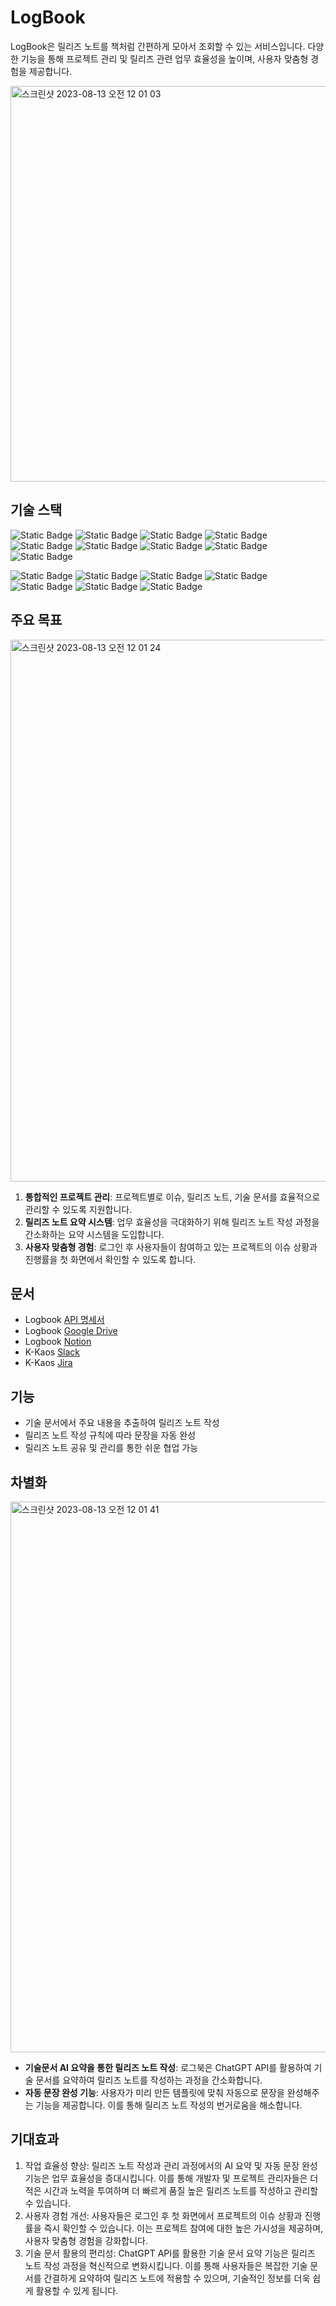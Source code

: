 # LogBook
LogBook은 릴리즈 노트를 책처럼 간편하게 모아서 조회할 수 있는 서비스입니다. 
다양한 기능을 통해 프로젝트 관리 및 릴리즈 관련 업무 효율성을 높이며, 사용자 맞춤형 경험을 제공합니다.

<img width="633" alt="스크린샷 2023-08-13 오전 12 01 03" src="https://github.com/LogBook-Kkaos/.github/assets/70849467/997b69a6-23b5-4a0e-a525-7da9a7b7ec0d">

## 기술 스택
![Static Badge](https://img.shields.io/badge/VSCode-blue?logo=visualstudiocode&logoColor=%230098FF&link=https%3A%2F%2Fcode.visualstudio.com%2F) ![Static Badge](https://img.shields.io/badge/MUI-%23007FFF?logo=MUI&logoColor=white&link=https%3A%2F%2Fmui.com%2F)
![Static Badge](https://img.shields.io/badge/React-%2361DAFB?logo=react&logoColor=black&link=https%3A%2F%2Freactjs.org%2Fdocs%2Fstatic-type-checking.html)
![Static Badge](https://img.shields.io/badge/Typescript-%233178C6?logo=typescript&logoColor=white&link=https%3A%2F%2Freactjs.org%2Fdocs%2Fstatic-type-checking.html) ![Static Badge](https://img.shields.io/badge/Next.js-%23000000?logo=nextdotjs&logoColor=white&link=https%3A%2F%2Fnextjs.org%2F)
![Static Badge](https://img.shields.io/badge/Recoil-%233578E5?logo=recoil&logoColor=white&link=https%3A%2F%2Frecoiljs.org%2F)
![Static Badge](https://img.shields.io/badge/Axios-%235A29E4?logo=axios&logoColor=white&link=https%3A%2F%2Faxios-http.com%2F)
![Static Badge](https://img.shields.io/badge/PNPM-%23F69220?logo=pnpm&logoColor=white&link=https%3A%2F%2Fpnpm.io%2F)
![Static Badge](https://img.shields.io/badge/cypress-%2317202C?logo=cypress&logoColor=white&link=https%3A%2F%2Fwww.cypress.io%2F)

![Static Badge](https://img.shields.io/badge/IntelliJ-%23000000?logo=intellijidea&logoColor=white&link=https%3A%2F%2Fwww.jetbrains.com%2Fidea%2Fdocumentation%2F)
![Static Badge](https://img.shields.io/badge/OpenJDK_11-%23FFFFFF?logo=openjdk&logoColor=black&link=https%3A%2F%2Fopenjdk.org%2Fprojects%2Fjdk%2F11%2F)
![Static Badge](https://img.shields.io/badge/Spring_Boot-%236DB33F?logo=springboot&logoColor=white&link=https%3A%2F%2Fdocs.spring.io%2Fspring-boot%2Fdocs%2F2.x%2Freference%2Fhtml%2F)
![Static Badge](https://img.shields.io/badge/Spring_Security-%236DB33F?logo=springsecurity&logoColor=white&link=https%3A%2F%2Fdocs.spring.io%2Fspring-security%2Fsite%2Fdocs%2Fcurrent%2Freference%2Fhtml5%2F)
![Static Badge](https://img.shields.io/badge/JPA-%236DB33F?link=https%3A%2F%2Fdocs.spring.io%2Fspring-data%2Fjpa%2Fdocs%2Fcurrent%2Freference%2Fhtml%2F)
![Static Badge](https://img.shields.io/badge/JUnit5-%2325A162?logo=junit5&logoColor=white&link=https%3A%2F%2Fjunit.org%2Fjunit5%2Fdocs%2Fcurrent%2Fuser-guide%2F)
![Static Badge](https://img.shields.io/badge/MySQL-%234479A1?logo=mysql&logoColor=white&link=https%3A%2F%2Fdev.mysql.com%2Fdoc%2Frefman%2F8.0%2Fen%2F)

## 주요 목표
<img width="867" alt="스크린샷 2023-08-13 오전 12 01 24" src="https://github.com/LogBook-Kkaos/.github/assets/70849467/11861dd5-4b38-4555-b777-045e17e86722">

1. **통합적인 프로젝트 관리**: 프로젝트별로 이슈, 릴리즈 노트, 기술 문서를 효율적으로 관리할 수 있도록 지원합니다.
2. **릴리즈 노트 요약 시스템**: 업무 효율성을 극대화하기 위해 릴리즈 노트 작성 과정을 간소화하는 요약 시스템을 도입합니다.
3. **사용자 맞춤형 경험**: 로그인 후 사용자들이 참여하고 있는 프로젝트의 이슈 상황과 진행률을 첫 화면에서 확인할 수 있도록 합니다.

## 문서

- Logbook [API 명세서](https://logbook5.docs.apiary.io/#)
- Logbook [Google Drive](https://drive.google.com/drive/folders/1_o-brVhdnHVWNCXrYy9JFwxZykRHrk8S?usp=drive_link)
- Logbook [Notion](https://www.notion.so/seobinlee00/4b04cde519094eda98f4dd37e9859894?v=be10c461e965420790b67272803c7f5d&pvs=4)
- K-Kaos [Slack](https://app.slack.com/huddle/T056ESEE3K6/C05GTA3RFSM)
- K-Kaos [Jira](https://leeseobin.atlassian.net/jira/software/projects/LB/boards/1)

## 기능

- 기술 문서에서 주요 내용을 추출하여 릴리즈 노트 작성
- 릴리즈 노트 작성 규칙에 따라 문장을 자동 완성
- 릴리즈 노트 공유 및 관리를 통한 쉬운 협업 가능

## 차별화
<img width="881" alt="스크린샷 2023-08-13 오전 12 01 41" src="https://github.com/LogBook-Kkaos/.github/assets/70849467/e02845ed-e502-4ae6-8504-19b54309a469">

- **기술문서 AI 요약을 통한 릴리즈 노트 작성**: 로그북은 ChatGPT API를 활용하여 기술 문서를 요약하여 릴리즈 노트를 작성하는 과정을 간소화합니다.
- **자동 문장 완성 기능**: 사용자가 미리 만든 템플릿에 맞춰 자동으로 문장을 완성해주는 기능을 제공합니다. 이를 통해 릴리즈 노트 작성의 번거로움을 해소합니다.

## 기대효과 
1. 작업 효율성 향상: 릴리즈 노트 작성과 관리 과정에서의 AI 요약 및 자동 문장 완성 기능은 업무 효율성을 증대시킵니다. 이를 통해 개발자 및 프로젝트 관리자들은 더 적은 시간과 노력을 투여하며 더 빠르게 품질 높은 릴리즈 노트를 작성하고 관리할 수 있습니다.
2. 사용자 경험 개선: 사용자들은 로그인 후 첫 화면에서 프로젝트의 이슈 상황과 진행률을 즉시 확인할 수 있습니다. 이는 프로젝트 참여에 대한 높은 가시성을 제공하며, 사용자 맞춤형 경험을 강화합니다.
3. 기술 문서 활용의 편리성: ChatGPT API를 활용한 기술 문서 요약 기능은 릴리즈 노트 작성 과정을 혁신적으로 변화시킵니다. 이를 통해 사용자들은 복잡한 기술 문서를 간결하게 요약하여 릴리즈 노트에 적용할 수 있으며, 기술적인 정보를 더욱 쉽게 활용할 수 있게 됩니다.


